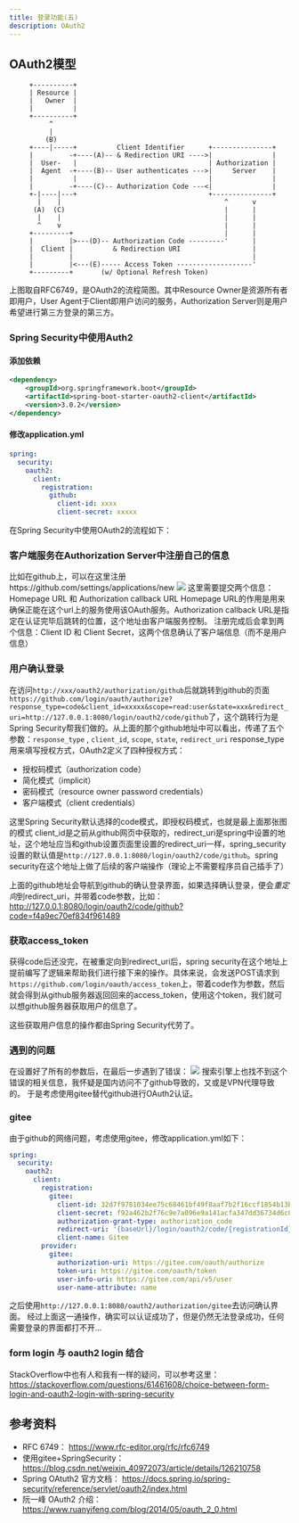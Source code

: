 ```yaml
---
title: 登录功能(五)
description: OAuth2
---
```

## OAuth2模型
```
     +----------+
     | Resource |
     |   Owner  |
     |          |
     +----------+
          ^
          |
         (B)
     +----|-----+          Client Identifier      +---------------+
     |         -+----(A)-- & Redirection URI ---->|               |
     |  User-   |                                 | Authorization |
     |  Agent  -+----(B)-- User authenticates --->|     Server    |
     |          |                                 |               |
     |         -+----(C)-- Authorization Code ---<|               |
     +-|----|---+                                 +---------------+
       |    |                                         ^      v
      (A)  (C)                                        |      |
       |    |                                         |      |
       ^    v                                         |      |
     +---------+                                      |      |
     |         |>---(D)-- Authorization Code ---------'      |
     |  Client |          & Redirection URI                  |
     |         |                                             |
     |         |<---(E)----- Access Token -------------------'
     +---------+       (w/ Optional Refresh Token)
```
上图取自RFC6749，是OAuth2的流程简图。其中Resource Owner是资源所有者即用户，User Agent于Client即用户访问的服务，Authorization Server则是用户希望进行第三方登录的第三方。

### Spring Security中使用Auth2
#### 添加依赖
```xml
<dependency>
	<groupId>org.springframework.boot</groupId>
	<artifactId>spring-boot-starter-oauth2-client</artifactId>
	<version>3.0.2</version>
</dependency>
``` 
#### 修改application.yml
```yml
spring:
  security:
    oauth2:
      client:
        registration:
          github:
            client-id: xxxx
            client-secret: xxxxx
```
在Spring Security中使用OAuth2的流程如下：

### 客户端服务在Authorization Server中注册自己的信息 
比如在github上，可以在这里注册https://github.com/settings/applications/new
![](https://picture-bed-1301848969.cos.ap-shanghai.myqcloud.com/20230131165421.png)
这里需要提交两个信息：Homepage URL 和 Authorization callback URL
Homepage URL的作用是用来确保正能在这个url上的服务使用该OAuth服务。Authorization callback URL是指定在认证完毕后跳转的位置，这个地址由客户端服务控制。
注册完成后会拿到两个信息：Client ID 和 Client Secret，这两个信息确认了客户端信息（而不是用户信息）

### 用户确认登录
在访问`http://xxx/oauth2/authorization/github`后就跳转到github的页面`https://github.com/login/oauth/authorize?response_type=code&client_id=xxxxx&scope=read:user&state=xxx&redirect_uri=http://127.0.0.1:8080/login/oauth2/code/github`了，这个跳转行为是Spring Security帮我们做的。从上面的那个github地址中可以看出，传递了五个参数：`response_type` , `client_id`, `scope`, `state`, `redirect_uri`
response_type用来填写授权方式，OAuth2定义了四种授权方式：

-    授权码模式（authorization code）
-    简化模式（implicit）
-    密码模式（resource owner password credentials）
-    客户端模式（client credentials）

这里Spring Security默认选择的code模式，即授权码模式，也就是最上面那张图的模式
client_id是之前从github网页中获取的，redirect_uri是spring中设置的地址，这个地址应当和github设置页面里设置的redirect_uri一样，spring_security设置的默认值是`http://127.0.0.1:8080/login/oauth2/code/github`。spring security在这个地址上做了后续的客户端操作（理论上不需要程序员自己插手了）

上面的github地址会导航到github的确认登录界面，如果选择确认登录，便会*重定向*到redirect_uri，并带着code参数，比如：
http://127.0.0.1:8080/login/oauth2/code/github?code=f4a9ec70ef834f961489

### 获取access_token
获得code后还没完，在被重定向到redirect_uri后，spring security在这个地址上提前编写了逻辑来帮助我们进行接下来的操作。具体来说，会发送POST请求到`https://github.com/login/oauth/access_token`上，带着code作为参数，然后就会得到从github服务器返回回来的access_token，使用这个token，我们就可以想github服务器获取用户的信息了。

这些获取用户信息的操作都由Spring Security代劳了。

### 遇到的问题
在设置好了所有的参数后，在最后一步遇到了错误：
![](https://picture-bed-1301848969.cos.ap-shanghai.myqcloud.com/20230131173450.png)
搜索引擎上也找不到这个错误的相关信息，我怀疑是国内访问不了github导致的，又或是VPN代理导致的。
于是考虑使用gitee替代github进行OAuth2认证。

### gitee 
由于github的网络问题，考虑使用gitee，修改application.yml如下：
```yml
spring:
  security:
    oauth2:
      client:
        registration:
          gitee:
            client-id: 32d7f9781034ee75c68461bf49f8aaf7b2f16ccf1854b13b149822a2c332f856
            client-secret: f92a462b2f76c9e7a096e9a141acfa347dd36734d6c80f327c71f1cb47e0c36a
            authorization-grant-type: authorization_code
            redirect-uri: '{baseUrl}/login/oauth2/code/{registrationId}'
            client-name: Gitee
        provider:
          gitee:
            authorization-uri: https://gitee.com/oauth/authorize
            token-uri: https://gitee.com/oauth/token
            user-info-uri: https://gitee.com/api/v5/user
            user-name-attribute: name
```
之后使用`http://127.0.0.1:8080/oauth2/authorization/gitee`去访问确认界面。
经过上面这一通操作，确实可以认证成功了，但是仍然无法登录成功，任何需要登录的界面都打不开...

### form login 与 oauth2 login 结合
StackOverflow中也有人和我有一样的疑问，可以参考这里：https://stackoverflow.com/questions/61461608/choice-between-form-login-and-oauth2-login-with-spring-security



## 参考资料
- RFC 6749： https://www.rfc-editor.org/rfc/rfc6749
- 使用gitee+SpringSecurity： https://blog.csdn.net/weixin_40972073/article/details/126210758
- Spring OAtuth2 官方文档： https://docs.spring.io/spring-security/reference/servlet/oauth2/index.html
- 阮一峰 OAuth2 介绍： https://www.ruanyifeng.com/blog/2014/05/oauth_2_0.html